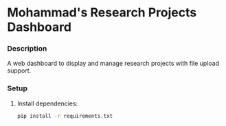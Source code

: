 # Mohammad's Research Projects Dashboard

### Description
A web dashboard to display and manage research projects with file upload support.

### Setup
1. Install dependencies:
   ```bash
   pip install -r requirements.txt